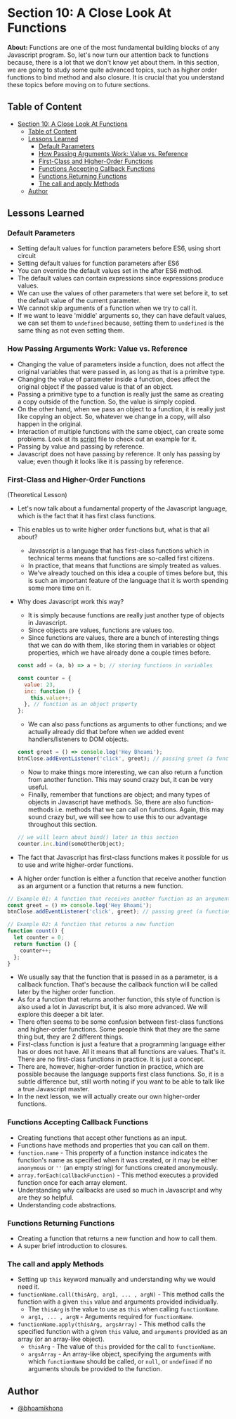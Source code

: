 # Section 10: A Close Look At Functions

**About:** Functions are one of the most fundamental building blocks of any Javascript program. So, let's now turn our attention back to functions because, there is a lot that we don't know yet about them. In this section, we are going to study some quite advanced topics, such as higher order functions to bind method and also closure. It is crucial that you understand these topics before moving on to future sections.

## Table of Content

- [Section 10: A Close Look At Functions](#section-10-a-close-look-at-functions)
  - [Table of Content](#table-of-content)
  - [Lessons Learned](#lessons-learned)
    - [Default Parameters](#default-parameters)
    - [How Passing Arguments Work: Value vs. Reference](#how-passing-arguments-work-value-vs-reference)
    - [First-Class and Higher-Order Functions](#first-class-and-higher-order-functions)
    - [Functions Accepting Callback Functions](#functions-accepting-callback-functions)
    - [Functions Returning Functions](#functions-returning-functions)
    - [The call and apply Methods](#the-call-and-apply-methods)
  - [Author](#author)

## Lessons Learned

### Default Parameters

- Setting default values for function parameters before ES6, using short circuit
- Setting default values for function parameters after ES6
- You can override the default values set in the after ES6 method.
- The default values can contain expressions since expressions produce values.
- We can use the values of other parameters that were set before it, to set the default value of the current parameter.
- We cannot skip arguments of a function when we try to call it.
- If we want to leave 'middle' arguments so, they can have default values, we can set them to `undefined` because, setting them to `undefined` is the same thing as not even setting them.

### How Passing Arguments Work: Value vs. Reference

- Changing the value of parameters inside a function, does not affect the original variables that were passed in, as long as that is a primitve type.
- Changing the value of parameter inside a function, does affect the original object if the passed value is that of an object.
- Passing a primitive type to a function is really just the same as creating a copy outside of the function. So, the value is simply copied.
- On the other hand, when we pass an object to a function, it is really just like copying an object. So, whatever we change in a copy, will also happen in the original.
- Interaction of multiple functions with the same object, can create some problems. Look at its [script](./script.js) file to check out an example for it.
- Passing by value and passing by reference.
- Javascript does not have passing by reference. It only has passing by value; even though it looks like it is passing by reference.

### First-Class and Higher-Order Functions

(Theoretical Lesson)

- Let's now talk about a fundamental property of the Javascript language, which is the fact that it has first class functions.
- This enables us to write higher order functions but, what is that all about?
  - Javascript is a language that has first-class functions which in technical terms means that functions are so-called first citizens.
  - In practice, that means that functions are simply treated as values.
  - We've already touched on this idea a couple of times before but, this is such an important feature of the language that it is worth spending some more time on it.
- Why does Javascript work this way?

  - It is simply because functions are really just another type of objects in Javascript.
  - Since objects are values, functions are values too.
  - Since functions are values, there are a bunch of interesting things that we can do with them, like storing them in variables or object properties, which we have already done a couple times before.

  ```javascript
  const add = (a, b) => a + b; // storing functions in variables

  const counter = {
    value: 23,
    inc: function () {
      this.value++;
    }, // function as an object property
  };
  ```

  - We can also pass functions as arguments to other functions; and we actually already did that before when we added event handlers/listeners to DOM objects.

  ```javascript
  const greet = () => console.log('Hey Bhoami');
  btnClose.addEventListener('click', greet); // passing greet (a function) as parameter to `addEventListener()` function.
  ```

  - Now to make things more interesting, we can also return a function from another function. This may sound crazy but, it can be very useful.
  - Finally, remember that functions are object; and many types of objects in Javascript have methods. So, there are also function-methods i.e. methods that we can call on functions. Again, this may sound crazy but, we will see how to use this to our advantage throughout this section.

  ```javascript
  // we will learn about bind() later in this section
  counter.inc.bind(someOtherObject);
  ```

- The fact that Javascript has first-class functions makes it possible for us to use and write higher-order functions.
- A higher order function is either a function that receive another function as an argument or a function that returns a new function.

```javascript
// Example 01: A function that receives another function as an argument
const greet = () => console.log('Hey Bhoami');
btnClose.addEventListener('click', greet); // passing greet (a function) as parameter to `addEventListener()` function.

// Example 02: A function that returns a new function
function count() {
  let counter = 0;
  return function () {
    counter++;
  };
}
```

- We usually say that the function that is passed in as a parameter, is a callback function. That's because the callback function will be called later by the higher order function.
- As for a function that returns another function, this style of function is also used a lot in Javascript but, it is also more advanced. We will explore this deeper a bit later.
- There often seems to be some confusion between first-class functions and higher-order functions. Some people think that they are the same thing but, they are 2 different things.
- First-class function is just a feature that a programming language either has or does not have. All it means that all functions are values. That's it. There are no first-class functions in practice. It is just a concept.
- There are, however, higher-order function in practice, which are possible because the language supports first class functions. So, it is a subtle difference but, still worth noting if you want to be able to talk like a true Javascript master.
- In the next lesson, we will actually create our own higher-order functions.

### Functions Accepting Callback Functions

- Creating functions that accept other functions as an input.
- Functions have methods and properties that you can call on them.
- `function.name` - This property of a function instance indicates the function's name as specified when it was created, or it may be either `anonymous` or `''` (an empty string) for functions created anonymously.
- `array.forEach(callbackFunction)` - This method executes a provided function once for each array element.
- Understanding why callbacks are used so much in Javascript and why are they so helpful.
- Understanding code abstractions.

### Functions Returning Functions

- Creating a function that returns a new function and how to call them.
- A super brief introduction to closures.

### The call and apply Methods

- Setting up `this` keyword manually and understanding why we would need it.
- `functionName.call(thisArg, arg1, ... , argN)` - This method calls the function with a given `this` value and arguments provided individually.
  - The `thisArg` is the value to use as `this` when calling `functionName`.
  - `arg1, ... , argN` - Arguments required for `functionName`.
- `functionName.apply(thisArg, argsArray)` - This method calls the specified function with a given `this` value, and `arguments` provided as an array (or an array-like object).
  - `thisArg` - The value of `this` provided for the call to `functionName`.
  - `argsArray` - An array-like object, specifying the arguments with which `functionName` should be called, or `null`, or `undefined` if no arguments shouls be provided to the function.

## Author

- [@bhoamikhona](https://github.com/bhoamikhona)
